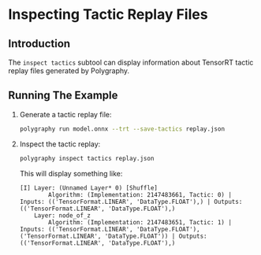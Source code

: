 # Inspecting Tactic Replay Files


## Introduction

The `inspect tactics` subtool can display information about TensorRT tactic replay
files generated by Polygraphy.


## Running The Example

1. Generate a tactic replay file:

    ```bash
    polygraphy run model.onnx --trt --save-tactics replay.json
    ```

2. Inspect the tactic replay:

    ```bash
    polygraphy inspect tactics replay.json
    ```

    This will display something like:

    ```
    [I] Layer: (Unnamed Layer* 0) [Shuffle]
            Algorithm: (Implementation: 2147483661, Tactic: 0) | Inputs: (('TensorFormat.LINEAR', 'DataType.FLOAT'),) | Outputs: (('TensorFormat.LINEAR', 'DataType.FLOAT'),)
        Layer: node_of_z
            Algorithm: (Implementation: 2147483651, Tactic: 1) | Inputs: (('TensorFormat.LINEAR', 'DataType.FLOAT'), ('TensorFormat.LINEAR', 'DataType.FLOAT')) | Outputs: (('TensorFormat.LINEAR', 'DataType.FLOAT'),)
    ```
